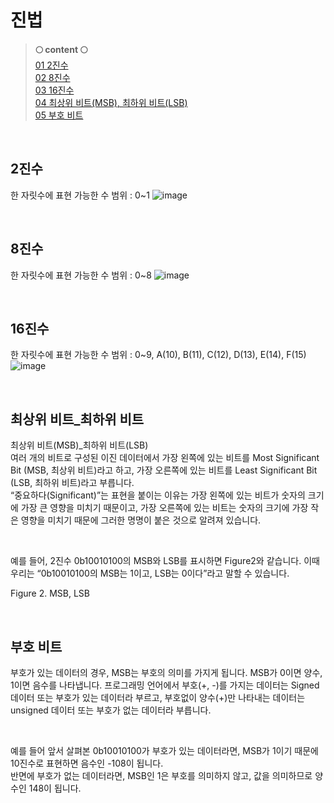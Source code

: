 # 진법
>**🌕 content 🌕** <br>
[01 2진수](#2진수) <br>
[02 8진수](#8진수) <br>
[03 16진수](#16진수) <br>
[04 최상위 비트(MSB), 최하위 비트(LSB)](#최상위-비트_최하위-비트) <br>
[05 부호 비트](#부호-비트) <br>

<br/>

## 2진수

한 자릿수에 표현 가능한 수 범위 : 0~1
![image](https://github.com/limhyerin/StudyNote/assets/70150896/59787f4d-6b1f-4cc9-b30f-f3ee47546fa3)

<br/>

## 8진수

한 자릿수에 표현 가능한 수 범위 : 0~8
![image](https://github.com/limhyerin/StudyNote/assets/70150896/538c008a-9a7b-4e67-ae09-9694d59755af)

<br/>

## 16진수
한 자릿수에 표현 가능한 수 범위 : 0~9, A(10), B(11), C(12), D(13), E(14), F(15)
![image](https://github.com/limhyerin/StudyNote/assets/70150896/4e8da302-8c13-412c-aece-8f87119a1b0f)

<br/>

## 최상위 비트_최하위 비트
최상위 비트(MSB)_최하위 비트(LSB) <br/>
여러 개의 비트로 구성된 이진 데이터에서 가장 왼쪽에 있는 비트를 Most Significant Bit (MSB, 최상위 비트)라고 하고, 가장 오른쪽에 있는 비트를 Least Significant Bit (LSB, 최하위 비트)라고 부릅니다. <br/>
“중요하다(Significant)”는 표현을 붙이는 이유는 가장 왼쪽에 있는 비트가 숫자의 크기에 가장 큰 영향을 미치기 때문이고, 가장 오른쪽에 있는 비트는 숫자의 크기에 가장 작은 영향을 미치기 때문에 그러한 명명이 붙은 것으로 알려져 있습니다.

<br/>

예를 들어, 2진수 0b10010100의 MSB와 LSB를 표시하면 Figure2와 같습니다. 이때 우리는 “0b10010100의 MSB는 1이고, LSB는 0이다”라고 말할 수 있습니다.

Figure 2. MSB, LSB

<br/>

## 부호 비트
부호가 있는 데이터의 경우, MSB는 부호의 의미를 가지게 됩니다. MSB가 0이면 양수, 1이면 음수를 나타냅니다. 프로그래밍 언어에서 부호(+, -)를 가지는 데이터는 Signed 데이터 또는 부호가 있는 데이터라 부르고, 부호없이 양수(+)만 나타내는 데이터는 unsigned 데이터 또는 부호가 없는 데이터라 부릅니다.

<br/>

예를 들어 앞서 살펴본 0b10010100가 부호가 있는 데이터라면, MSB가 1이기 때문에 10진수로 표현하면 음수인 -108이 됩니다.<br/>
반면에 부호가 없는 데이터라면, MSB인 1은 부호를 의미하지 않고, 값을 의미하므로 양수인 148이 됩니다.
